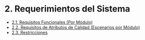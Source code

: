 # 2. Requerimientos del Sistema

- [2.1. Requisitos Funcionales (Por Módulo)](./2.1/2.1.md)
- [2.2. Requisitos de Atributos de Calidad (Escenarios por Módulo)](./2.2/2.2.md)
- [2.3. Restricciones](./2.3/2.3.md)
